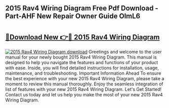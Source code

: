 ## 2015 Rav4 Wiring Diagram Free Pdf Download - Part-AHF New Repair Owner Guide OlmL6

# <h2><a href="http://dfr85d.blite.top/?on=2015+Rav4+Wiring+Diagram">🔗Download New 👉🔴 2015 Rav4 Wiring Diagram</a></h2>

[![2015 Rav4 Wiring Diagram download](https://i.imgur.com/lujVjoI.png)](http://dfr85d.blite.top/?on=2015+Rav4+Wiring+Diagram)
Greetings and welcome to the user manual for your newly bought 2015 Rav4 Wiring Diagram. This manual is designed to help you navigate the features and functions of your product with ease. Inside, you will find detailed instructions for installation, usage, maintenance, and troubleshooting. Important Information Ahead To ensure the best experience with your new 2015 Rav4 Wiring Diagram, please take a moment to review this manual thoroughly. Enjoy the seamless integration of list of features with your new 2015 Rav4 Wiring Diagram. Let's Get Started! Contact us today and let us help you make the most of your new 2015 Rav4 Wiring Diagram.

